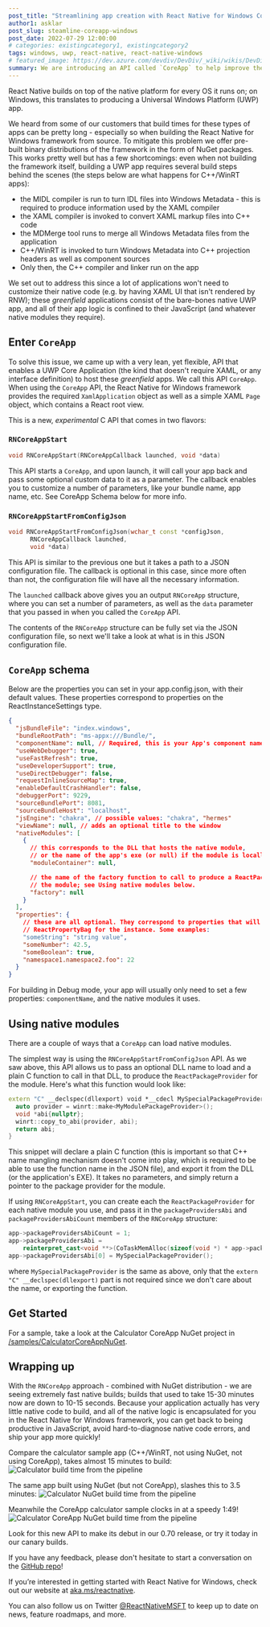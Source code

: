 ```yaml
---
post_title: "Streamlining app creation with React Native for Windows CoreApp"
author1: asklar
post_slug: steamline-coreapp-windows
post_date: 2022-07-29 12:00:00
# categories: existingcategory1, existingcategory2
tags: windows, uwp, react-native, react-native-windows
# featured_image: https://dev.azure.com/devdiv/DevDiv/_wiki/wikis/DevDiv.wiki/10339/Drafting-in-GitHub?anchor=images
summary: We are introducing an API called `CoreApp` to help improve the developer experience for Windows developers.
---
```


React Native builds on top of the native platform for every OS it runs on; on Windows, this translates to producing a Universal Windows Platform (UWP) app.

We heard from some of our customers that build times for these types of apps can be pretty long - especially so when building the React Native for Windows framework from source. To mitigate this problem we offer pre-built binary distributions of the framework in the form of NuGet packages. This works pretty well but has a few shortcomings: even when not building the framework itself, building a UWP app requires several build steps behind the scenes (the steps below are what happens for C++/WinRT apps):

- the MIDL compiler is run to turn IDL files into Windows Metadata - this is required to produce information used by the XAML compiler
- the XAML compiler is invoked to convert XAML markup files into C++ code
- the MDMerge tool runs to merge all Windows Metadata files from the application
- C++/WinRT is invoked to turn Windows Metadata into C++ projection headers as well as component sources
- Only then, the C++ compiler and linker run on the app

We set out to address this since a lot of applications won't need to customize their native code (e.g. by having XAML UI that isn't rendered by RNW); these _greenfield_ applications consist of the bare-bones native UWP app, and all of their app logic is confined to their JavaScript (and whatever native modules they require).

## Enter `CoreApp`

To solve this issue, we came up with a very lean, yet flexible, API that enables a UWP Core Application (the kind that doesn't require XAML, or any interface definition) to host these _greenfield_ apps. We call this API `CoreApp`.
When using the `CoreApp` API, the React Native for Windows framework provides the required `XamlApplication` object as well as a simple XAML `Page` object, which contains a React root view.

This is a new, _experimental_ C API that comes in two flavors:

### `RNCoreAppStart`

```cpp
void RNCoreAppStart(RNCoreAppCallback launched, void *data)
```

This API starts a `CoreApp`, and upon launch, it will call your app back and pass some optional custom data to it as a parameter. The callback enables you to customize a number of parameters, like your bundle name, app name, etc. See CoreApp Schema below for more info.

### `RNCoreAppStartFromConfigJson`

```cpp
void RNCoreAppStartFromConfigJson(wchar_t const *configJson,
      RNCoreAppCallback launched,
      void *data)
```

This API is similar to the previous one but it takes a path to a JSON configuration file. The callback is optional in this case, since more often than not, the configuration file will have all the necessary information.

The `launched` callback above gives you an output `RNCoreApp` structure, where you can set a number of parameters, as well as the `data` parameter that you passed in when you called the `CoreApp` API.

The contents of the `RNCoreApp` structure can be fully set via the JSON configuration file, so next we'll take a look at what is in this JSON configuration file.

## `CoreApp` schema

Below are the properties you can set in your app.config.json, with their default values.
These properties correspond to properties on the ReactInstanceSettings type.

```json
{
  "jsBundleFile": "index.windows",
  "bundleRootPath": "ms-appx:///Bundle/",
  "componentName": null, // Required, this is your App's component name
  "useWebDebugger": true,
  "useFastRefresh": true,
  "useDeveloperSupport": true,
  "useDirectDebugger": false,
  "requestInlineSourceMap": true,
  "enableDefaultCrashHandler": false,
  "debuggerPort": 9229,
  "sourceBundlePort": 8081,
  "sourceBundleHost": "localhost",
  "jsEngine": "chakra", // possible values: "chakra", "hermes"
  "viewName": null, // adds an optional title to the window
  "nativeModules": [
    {
      // this corresponds to the DLL that hosts the native module,
      // or the name of the app's exe (or null) if the module is locally defined
      "moduleContainer": null,

      // the name of the factory function to call to produce a ReactPackageProvider for
      // the module; see Using native modules below.
      "factory": null
    }
  ],
  "properties": {
    // these are all optional. They correspond to properties that will get set in the
    // ReactPropertyBag for the instance. Some examples:
    "someString": "string value",
    "someNumber": 42.5,
    "someBoolean": true,
    "namespace1.namespace2.foo": 22
  }
}
```

For building in Debug mode, your app will usually only need to set a few properties: `componentName`, and the native modules it uses.

## Using native modules

There are a couple of ways that a `CoreApp` can load native modules.

The simplest way is using the `RNCoreAppStartFromConfigJson` API. As we saw above, this API allows us to pass an optional DLL name to load and a plain C function to call in that DLL, to produce the `ReactPackageProvider` for the module.
Here's what this function would look like:

```cpp
extern "C" __declspec(dllexport) void *__cdecl MySpecialPackageProvider() {
  auto provider = winrt::make<MyModulePackageProvider>();
  void *abi{nullptr};
  winrt::copy_to_abi(provider, abi);
  return abi;
}
```

This snippet will declare a plain C function (this is important so that C++ name mangling mechanism doesn't come into play, which is required to be able to use the function name in the JSON file), and export it from the DLL (or the application's EXE). It takes no parameters, and simply return a pointer to the package provider for the module.

If using `RNCoreAppStart`, you can create each the `ReactPackageProvider` for each native module you use, and pass it in the `packageProvidersAbi` and `packageProvidersAbiCount` members of the `RNCoreApp` structure:

```cpp
app->packageProvidersAbiCount = 1;
app->packageProvidersAbi =
    reinterpret_cast<void **>(CoTaskMemAlloc(sizeof(void *) * app->packageProvidersAbiCount));
app->packageProvidersAbi[0] = MySpecialPackageProvider();
```

where `MySpecialPackageProvider` is the same as above, only that the `extern "C" __declspec(dllexport)` part is not required since we don't care about the name, or exporting the function.

## Get Started

For a sample, take a look at the Calculator CoreApp NuGet project in [/samples/CalculatorCoreAppNuGet](https://github.com/microsoft/react-native-windows-samples/tree/main/samples/CalculatorCoreAppNuGet).

## Wrapping up

With the `RNCoreApp` approach - combined with NuGet distribution - we are seeing extremely fast native builds; builds that used to take 15-30 minutes now are down to 10-15 seconds. Because your application actually has very little native code to build, and all of the native logic is encapsulated for you in the React Native for Windows framework, you can get back to being productive in JavaScript, avoid hard-to-diagnose native code errors, and ship your app more quickly!

Compare the calculator sample app (C++/WinRT, not using NuGet, not using CoreApp), takes almost 15 minutes to build:
![Calculator build time from the pipeline](assets/2022-07-29-coreapp/Calculator.png)

The same app built using NuGet (but not CoreApp), slashes this to 3.5 minutes:
![Calculator NuGet build time from the pipeline](assets/2022-07-29-coreapp/CalculatorNuGet.png)

Meanwhile the CoreApp calculator sample clocks in at a speedy 1:49!
![Calculator CoreApp NuGet build time from the pipeline](assets/2022-07-29-coreapp/CalculatorCoreAppNuGet.png)

Look for this new API to make its debut in our 0.70 release, or try it today in our canary builds.

If you have any feedback, please don't hesitate to start a conversation on the [GitHub repo](https://github.com/microsoft/react-native-windows)!

If you’re interested in getting started with React Native for Windows, check out our website at [aka.ms/reactnative](https://aka.ms/reactnative).

You can also follow us on Twitter [@ReactNativeMSFT](https://twitter.com/reactnativemsft) to keep up to date on news, feature roadmaps, and more.

